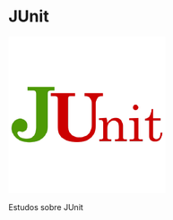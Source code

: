 # JUnit 

![Logo JUnit](https://github.com/oTalDoHud/Junit/blob/main/assets/logojunit.png)

Estudos sobre JUnit
